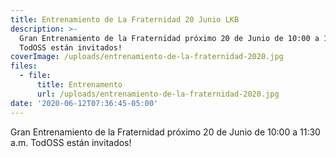 ```yaml
---
title: Entrenamiento de La Fraternidad 20 Junio LKB
description: >-
  Gran Entrenamiento de la Fraternidad próximo 20 de Junio de 10:00 a 11:30 a.m.
  TodOSS están invitados!
coverImage: /uploads/entrenamiento-de-la-fraternidad-2020.jpg
files:
  - file:
      title: Entrenamento
      url: /uploads/entrenamiento-de-la-fraternidad-2020.jpg
date: '2020-06-12T07:36:45-05:00'
---
```

Gran Entrenamiento de la Fraternidad próximo 20 de Junio de 10:00 a 11:30 a.m. TodOSS están invitados!
